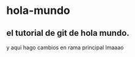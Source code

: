 # hola-mundo



## el tutorial de git de hola mundo.


y aqui hago cambios en rama principal lmaaao
